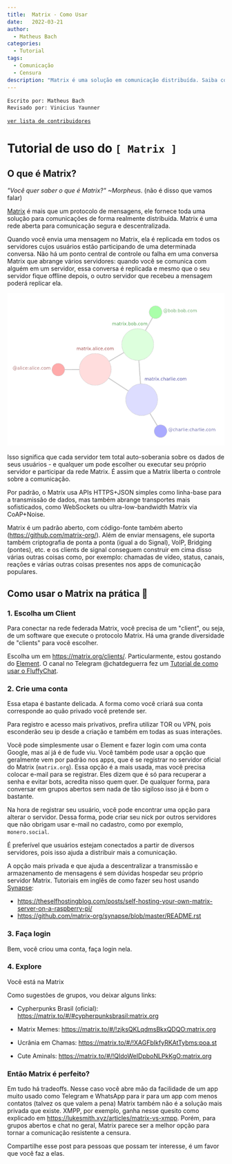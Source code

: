 ```yaml
---
title:  Matrix - Como Usar
date:   2022-03-21
author:
  - Matheus Bach
categories:
  - Tutorial
tags:
  - Comunicação
  - Censura
description: "Matrix é uma solução em comunicação distribuída. Saiba como usar nesse tutorial"
---
```


```
Escrito por: Matheus Bach
Revisado por: Vinicius Yaunner
```

[```ver lista de contribuidores```](/about/#contribuidores)

# Tutorial de uso do ```[ Matrix ]```

## O que é Matrix?

*"Você quer saber o que é Matrix?" ~Morpheus*. (não é disso que vamos falar)

[Matrix](https://matrix.org/) é mais que um protocolo de mensagens, ele fornece toda uma solução para comunicações de forma realmente distribuída. Matrix é uma rede aberta para comunicação segura e descentralizada.

Quando você envia uma mensagem no Matrix, ela é replicada em todos os servidores cujos usuários estão participando de uma determinada conversa. Não há um ponto central de controle ou falha em uma conversa Matrix que abrange vários servidores: quando você se comunica com alguém em um servidor, essa conversa é replicada e mesmo que o seu servidor fique offline depois, o outro servidor que recebeu a mensagem poderá replicar ela.

![media](../stuff/matrix-diagrama.webp)

Isso significa que cada servidor tem total auto-soberania sobre os dados de seus usuários - e qualquer um pode escolher ou executar seu próprio servidor e participar da rede Matrix. É assim que a Matrix liberta o controle sobre a comunicação.

Por padrão, o Matrix usa APIs HTTPS+JSON simples como linha-base para a transmissão de dados, mas também abrange transportes mais sofisticados, como WebSockets ou ultra-low-bandwidth Matrix via CoAP+Noise.

Matrix é um padrão aberto, com código-fonte também aberto (https://github.com/matrix-org/). Além de enviar mensagens, ele suporta também criptografia de ponta a ponta (igual a do Signal), VoIP, Bridging (pontes), etc. e os clients de signal conseguem construir em cima disso várias outras coisas como, por exemplo: chamadas de vídeo, status, canais, reações e várias outras coisas presentes nos apps de comunicação populares.



## Como usar o Matrix na prática 📩

### 1. Escolha um Client
Para conectar na rede federada Matrix, você precisa de um "client", ou seja, de um software que execute o protocolo Matrix. Há uma grande diversidade de "clients" para você escolher. 

Escolha um em https://matrix.org/clients/. Particularmente, estou gostando do [Element](https://element.io/). O canal no Telegram @chatdeguerra fez um [Tutorial de como usar o FluffyChat](https://t.me/chatdeguerra/79).

### 2. Crie uma conta
Essa etapa é bastante delicada. A forma como você criará sua conta corresponde ao quão privado você pretende ser.

Para registro e acesso mais privativos, prefira utilizar TOR ou VPN, pois esconderão seu ip desde a criação e também em todas as suas interações.

Você pode simplesmente usar o Element e fazer login com uma conta Google, mas aí já é de fude viu. Você também pode usar a opção que geralmente vem por padrão nos apps, que é se registrar no servidor oficial do Matrix (```matrix.org```). Essa opção é a mais usada, mas você precisa colocar e-mail para se registrar. Eles dizem que é só para recuperar a senha e evitar bots, acredita nisso quem quer. De qualquer forma, para conversar em grupos abertos sem nada de tão sigiloso isso já é bom o bastante.

Na hora de registrar seu usuário, você pode encontrar uma opção para alterar o servidor. Dessa forma, pode criar seu nick por outros servidores que não obrigam usar e-mail no cadastro, como por exemplo, ```monero.social```.

É preferível que usuários estejam conectados a partir de diversos servidores, pois isso ajuda a distribuir mais a comunicação.

A opção mais privada e que ajuda a descentralizar a transmissão e armazenamento de mensagens é sem dúvidas hospedar seu próprio servidor Matrix. 
Tutoriais em inglês de como fazer seu host usando [Synapse](https://github.com/matrix-org/synapse):
- https://theselfhostingblog.com/posts/self-hosting-your-own-matrix-server-on-a-raspberry-pi/
- https://github.com/matrix-org/synapse/blob/master/README.rst

### 3. Faça login
Bem, você criou uma conta, faça login nela.

### 4. Explore
Você está na Matrix

Como sugestões de grupos, vou deixar alguns links:

- Cypherpunks Brasil (oficial): https://matrix.to/#/#cypherpunksbrasil:matrix.org

- Matrix Memes: https://matrix.to/#/!zjksQKLqdmsBkxQDQO:matrix.org

- Ucrânia em Chamas: https://matrix.to/#/!XAGFbIkfyRKAtTybms:poa.st

- Cute Aminals: https://matrix.to/#/!QIdoWeIDpboNLPkKgO:matrix.org

### Então Matrix é perfeito?
Em tudo há tradeoffs. Nesse caso você abre mão da facilidade de um app muito usado como Telegram e WhatsApp para ir para um app com menos contatos (talvez os que valem a pena)
Matrix também não é a solução mais privada que existe. XMPP, por exemplo, ganha nesse quesito como explicado em https://lukesmith.xyz/articles/matrix-vs-xmpp. Porém, para grupos abertos e chat no geral, Matrix parece ser a melhor opção para tornar a comunicação resistente a censura.

Compartilhe esse post para pessoas que possam ter interesse, é um favor que você faz a elas.

